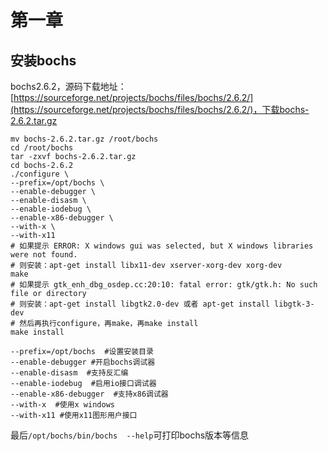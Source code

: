 # 第一章

## 安装bochs

bochs2.6.2，源码下载地址：[https://sourceforge.net/projects/bochs/files/bochs/2.6.2/](https://sourceforge.net/projects/bochs/files/bochs/2.6.2/)，下载bochs-2.6.2.tar.gz

```shell
mv bochs-2.6.2.tar.gz /root/bochs
cd /root/bochs
tar -zxvf bochs-2.6.2.tar.gz
cd bochs-2.6.2
./configure \
--prefix=/opt/bochs \ 
--enable-debugger \ 
--enable-disasm \ 
--enable-iodebug \ 
--enable-x86-debugger \
--with-x \ 
--with-x11
# 如果提示 ERROR: X windows gui was selected, but X windows libraries were not found.
# 则安装：apt-get install libx11-dev xserver-xorg-dev xorg-dev
make
# 如果提示 gtk_enh_dbg_osdep.cc:20:10: fatal error: gtk/gtk.h: No such file or directory
# 则安装：apt-get install libgtk2.0-dev 或者 apt-get install libgtk-3-dev
# 然后再执行configure，再make，再make install
make install
```

```shell
--prefix=/opt/bochs  #设置安装目录
--enable-debugger #开启bochs调试器
--enable-disasm  #支持反汇编
--enable-iodebug  #启用io接口调试器 
--enable-x86-debugger  #支持x86调试器
--with-x  #使用x windows
--with-x11 #使用x11图形用户接口
```

最后`/opt/bochs/bin/bochs  --help`可打印bochs版本等信息
